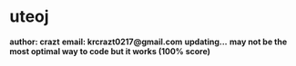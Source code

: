 # uteoj
__author: crazt__
__email: krcrazt0217@gmail.com__
__updating...__
__may not be the most optimal way to code but it works (100% score)__

